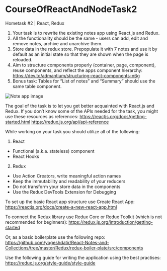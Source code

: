 # CourseOfReactAndNodeTask2
Hometask #2 | React, Redux

1. Your task is to rewrite the existing notes app using React.js and Redux.
2. All the functionality should be the same - users can add, edit and remove notes, archive and unarchive them.  
3. Store data in the redux store. Prepopulate it with 7 notes and use it by default as an initial state so that they are shown when the page is reloaded.
4. Aim to structure components properly (container, page, component), reuse components, and reflect the apps component hierarchy:
https://dev.to/admantium/structuring-react-components-n6g
5. Bonus task: Tables for “List of notes” and “Summary” should use the same table component.

![Note app image](https://cdn.discordapp.com/attachments/590163368489517056/899660871175913522/unknown.png)

The goal of the task is to let you get better acquainted with React.js and Redux. If you don’t know some of the APIs needed for the task, you might use these resources as references:
https://reactjs.org/docs/getting-started.html
https://redux.js.org/api/api-reference


While working on your task you should utilize all of the following:
1. React
  - Functional (a.k.a. stateless) component
  - React Hooks
2. Redux
  - Use Action Creators, write meaningful action names
  - Keep the immutability and readability of your reducers
  - Do not transform your store data in the components
  - Use the Redux DevTools Extension for Debugging

To set up the basic React app structure use Create React App:
https://reactjs.org/docs/create-a-new-react-app.html

To connect the Redux library use Redux Core or Redux Toolkit (which is not recommended for beginners):
https://redux.js.org/introduction/getting-started

Or, as a basic boilerplate use the following repo:
https://github.com/yogeshdatir/React-Notes-and-Collections/tree/master/Redux/redux-boiler-plate/src/components

Use the following guide for writing the application using the best practises:
https://redux.js.org/style-guide/style-guide
